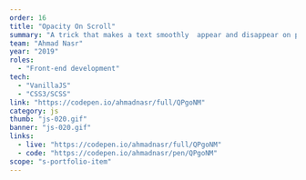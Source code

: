 ```yaml
---
order: 16
title: "Opacity On Scroll"
summary: "A trick that makes a text smoothly  appear and disappear on page scroll with VanillaJS."
team: "Ahmad Nasr"
year: "2019"
roles:
  - "Front-end development"
tech:
  - "VanillaJS"
  - "CSS3/SCSS"
link: "https://codepen.io/ahmadnasr/full/QPgoNM"
category: js
thumb: "js-020.gif"
banner: "js-020.gif"
links:
  - live: "https://codepen.io/ahmadnasr/full/QPgoNM"
  - code: "https://codepen.io/ahmadnasr/pen/QPgoNM"
scope: "s-portfolio-item"
---
```

